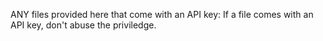 ANY files provided here that come with an API key:
If a file comes with an API key, don't abuse the priviledge.


